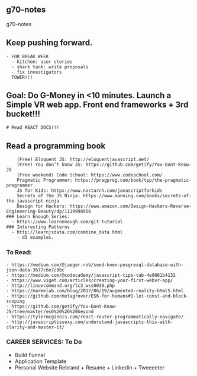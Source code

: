 ## g70-notes
g70-notes

   ## Keep pushing forward.
    - FOR BREAK WEEK
      - kitchen: user stories
      - shark tank: write proposals
      - fix investigators
      TOWER!!!

   ## Goal: Do G-Money in <10 minutes. Launch a Simple VR web app. Front end frameworks + 3rd bucket!!!
    # Read REACT DOCS!!!

   ## Read a programming book
        (Free) Eloquent JS: http://eloquentjavascript.net/
        (Free) You don’t know JS: https://github.com/getify/You-Dont-Know-JS
        (Free weekend) Code School: https://www.codeschool.com/
        Pragmatic Programmer: https://pragprog.com/book/tpp/the-pragmatic-programmer
        JS for Kids: https://www.nostarch.com/javascriptforkids
        Secrets of the JS Ninja: https://www.manning.com/books/secrets-of-the-javascript-ninja
        Design for Hackers: https://www.amazon.com/Design-Hackers-Reverse-Engineering-Beauty/dp/1119998956
    ### Learn Enough Series:
      - https://www.learnenough.com/git-tutorial
    ### Interesting Patterns
      - http://learnjsdata.com/combine_data.html
        - d3 examples.

### To Read:
    - https://medium.com/@jaeger.rob/seed-knex-posgresql-database-with-json-data-3677c6e7c9bc
    - https://medium.com/@codecademy/javascript-tips-tab-4e9081b4132
    - https://www.viget.com/articles/creating-your-first-webvr-app/
    - http://linuxcommand.org/lc3_wss0030.php
    - https://marmelab.com/blog/2017/06/19/augmented-reality-html5.html
    - https://github.com/metagrover/ES6-for-humans#1-let-const-and-block-scoping
    - https://github.com/getify/You-Dont-Know-JS/tree/master/es6%20%26%20beyond
    - https://tylermcginnis.com/react-router-programmatically-navigate/
    - http://javascriptissexy.com/understand-javascripts-this-with-clarity-and-master-it/

### CAREER SERVICES: To Do
  - Build Funnel
  - Application Template
  - Personal Website Rebrand + Resume + Linkedin + Tweeeeter
